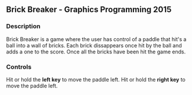 ## Brick Breaker - Graphics Programming 2015
### Description
Brick Breaker is a game where the user has control of a paddle that hit's a ball into a wall of bricks.
Each brick dissappears once hit by the ball and adds a one to the score. Once all the bricks have been hit the game ends.

### Controls
Hit or hold the **left key** to move the paddle left.
Hit or hold the **right key** to move the paddle left.




